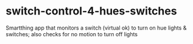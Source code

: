 switch-control-4-hues-switches
==============================

Smartthing app that monitors a switch (virtual ok) to turn on hue lights &amp; switches; also checks for no motion to turn off lights
